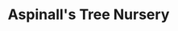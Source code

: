 ---
title: "Aspinall's Tree Nursery"
url: /chittenango/aspinalls-tree-nursery/
shop: garden centre
---